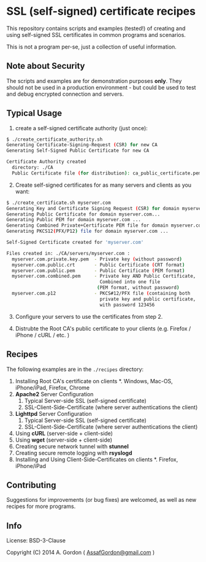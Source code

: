 # SSL (self-signed) certificate recipes

This repository contains scripts and examples (tested!) of creating and using self-signed SSL certificates in common programs and scenarios.

This is not a program per-se, just a collection of useful information.

## Note about Security

The scripts and examples are for demonstration purposes **only**. They should not be used in a production environment - but could be used to test and debug encrypted connection and servers.

## Typical Usage


1) create a self-signed certificate authority (just once):

```sh
$ ./create_certificate_authority.sh
Generating Certificate-Signing-Request (CSR) for new CA
Generating Self-Signed Public Certificate for new CA

Certificate Authority created
  directory: ./CA
  Public Certificate file (for distribution): ca_public_certificate.pem
```

2) Create self-signed certificates for as many servers and clients as you want:

```sh
$ ./create_certificate.sh myserver.com
Generating Key and Certificate Signing Request (CSR) for domain myserver.com ...
Generating Public Certificate for domain myserver.com...
Generating Public PEM for domain myserver.com ...
Generating Combined Private+Certificate PEM file for domain myserver.com ...
Generating PKCS12(PFX/P12) file for domain myserver.com ...

Self-Signed Certificate created for 'myserver.com'

Files created in: ./CA/servers/myserver.com :
  myserver.com.private.key.pem  - Private key (without password)
  myserver.com.public.crt       - Public Certificate (CRT format)
  myserver.com.public.pem       - Public Certificate (PEM format)
  myserver.com.combined.pem     - Private key AND Public Certificate,
                                  Combined into one file
                                 (PEM format, without password)
  myserver.com.p12              - PKCS#12/PFX file (containing both
                                  private key and public certificate,
                                  with password 123456
```

3) Configure your servers to use the certificates from step 2.

4) Distrubte the Root CA's public certificate to your clients (e.g. Firefox / iPhone / cURL / etc. )


## Recipes

The following examples are in the `./recipes` directory:

1. Installing Root CA's certificate on clients
    *. Windows, Mac-OS, iPhone/iPad, Firefox, Chrome
2. **Apache2** Server Configuration
    1. Typical Server-side SSL (self-signed certificate)
    2. SSL-Client-Side-Certificate (where server authentications the client)
3. **Lighttpd** Server Configuration
    1. Typical Server-side SSL (self-signed certificate)
    2. SSL-Client-Side-Certificate (where server authentications the client)
4. Using **cURL** (server-side + client-side)
5. Using **wget** (server-side + client-side)
6. Creating secure network tunnel with **stunnel**
7. Creating secure remote logging with **rsyslogd**
8. Installing and Using Client-Side-Certificates on clients
    *. Firefox, iPhone/iPad


## Contributing

Suggestions for improvements (or bug fixes) are welcomed, as well as new recipes for more programs.


## Info

License: BSD-3-Clause

Copyright (C) 2014 A. Gordon ( AssafGordon@gmail.com )

